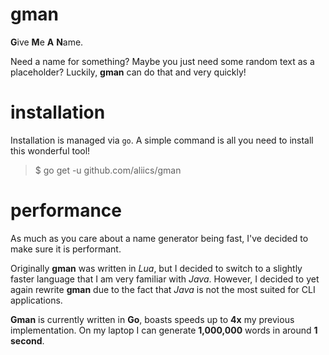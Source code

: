 # gman

**G**ive **M**e **A** **N**ame.

Need a name for something? Maybe you just need some random text as a placeholder?
Luckily, **gman** can do that and very quickly! 

# installation

Installation is managed via `go`. A simple command is all you need to install this
wonderful tool!

> $ go get -u github.com/aliics/gman

# performance

As much as you care about a name generator being fast, I've decided to make sure it is
performant.

Originally **gman** was written in *Lua*, but I decided to switch to a slightly faster
language that I am very familiar with *Java*. However, I decided to yet again rewrite
**gman** due to the fact that *Java* is not the most suited for CLI applications.

**Gman** is currently written in **Go**, boasts speeds up to **4x** my previous 
implementation. On my laptop I can generate **1,000,000** words in around **1 second**.
